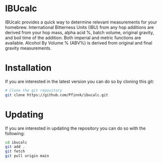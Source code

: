 # IBUcalc

IBUcalc provides a quick way to determine relevant measurements for your homebrew. International Bitterness Units (IBU) from any hop additions are derived from your hop mass, alpha acid %, batch volume, original gravity, and boil time of the addition. Both imperial and metric functions are available. Alcohol By Volume % (ABV%) is derived from original and final gravity measurements.

# Installation

If you are interested in the latest version you can do so by cloning this git:
```bash
# Clone the git repository
git clone https://github.com/Pfinnk/ibucalc.git
```

# Updating

If you are interested in updating the repository you can do so with the following:
```bash
cd ibucalc
git add .
git fetch
git pull origin main
```
